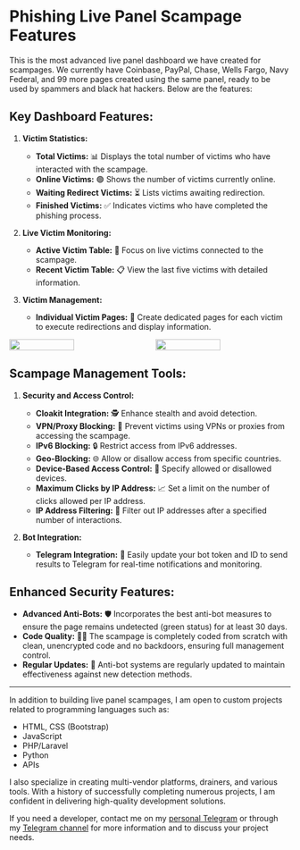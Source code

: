 # Phishing Live Panel Scampage Features

This is the most advanced live panel dashboard we have created for scampages. We currently have Coinbase, PayPal, Chase, Wells Fargo, Navy Federal, and 99 more pages created using the same panel, ready to be used by spammers and black hat hackers. Below are the features:

## Key Dashboard Features:

1. **Victim Statistics:**
   - **Total Victims:** 📊 Displays the total number of victims who have interacted with the scampage.
   - **Online Victims:** 🟢 Shows the number of victims currently online.
   - **Waiting Redirect Victims:** ⏳ Lists victims awaiting redirection.
   - **Finished Victims:** ✅ Indicates victims who have completed the phishing process.

2. **Live Victim Monitoring:**
   - **Active Victim Table:** 📅 Focus on live victims connected to the scampage.
   - **Recent Victim Table:** 📋 View the last five victims with detailed information.

3. **Victim Management:**
   - **Individual Victim Pages:** 📄 Create dedicated pages for each victim to execute redirections and display information.

<div style="display: flex; flex-direction: row; justify-content: space-between;">
    <img src="https://github.com/NetPhish-stack/PhishNet-paypal-scampage/assets/174648947/6cd36101-d7de-4ee3-8e72-76b6057bff63" width="48%">
    <img src="https://github.com/NetPhish-stack/PhishNet-paypal-scampage/assets/174648947/daab062b-3eb7-4848-92ba-f17476024759" width="48%">
</div>

## Scampage Management Tools:

1. **Security and Access Control:**
   - **Cloakit Integration:** 🕵️ Enhance stealth and avoid detection.
   - **VPN/Proxy Blocking:** 🚫 Prevent victims using VPNs or proxies from accessing the scampage.
   - **IPv6 Blocking:** 🔒 Restrict access from IPv6 addresses.
   - **Geo-Blocking:** 🌐 Allow or disallow access from specific countries.
   - **Device-Based Access Control:** 📱 Specify allowed or disallowed devices.
   - **Maximum Clicks by IP Address:** 📈 Set a limit on the number of clicks allowed per IP address.
   - **IP Address Filtering:** 🚦 Filter out IP addresses after a specified number of interactions.

2. **Bot Integration:**
   - **Telegram Integration:** 🤖 Easily update your bot token and ID to send results to Telegram for real-time notifications and monitoring.

## Enhanced Security Features:

- **Advanced Anti-Bots:** 🛡️ Incorporates the best anti-bot measures to ensure the page remains undetected (green status) for at least 30 days.
- **Code Quality:** 🧑‍💻 The scampage is completely coded from scratch with clean, unencrypted code and no backdoors, ensuring full management control.
- **Regular Updates:** 🔄 Anti-bot systems are regularly updated to maintain effectiveness against new detection methods.

---

In addition to building live panel scampages, I am open to custom projects related to programming languages such as:

- HTML, CSS (Bootstrap)
- JavaScript
- PHP/Laravel
- Python
- APIs

I also specialize in creating multi-vendor platforms, drainers, and various tools. With a history of successfully completing numerous projects, I am confident in delivering high-quality development solutions.

If you need a developer, contact me on my [personal Telegram](https://t.me/netphish) or through my [Telegram channel](https://t.me/netphishpanels) for more information and to discuss your project needs.
